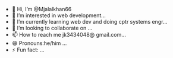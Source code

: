- 👋 Hi, I’m @Mjalalkhan66
- 👀 I’m interested in web development...
- 🌱 I’m currently learning web dev and doing cptr systems engr...
- 💞️ I’m looking to collaborate on ...
- 📫 How to reach me jk3434048@ gmail.com...
- 😄 Pronouns:he/him ...
- ⚡ Fun fact: ...

<!---
Mjalalkhan66/Mjalalkhan66 is a ✨ special ✨ repository because its `README.md` (this file) appears on your GitHub profile.
You can click the Preview link to take a look at your changes.
--->

